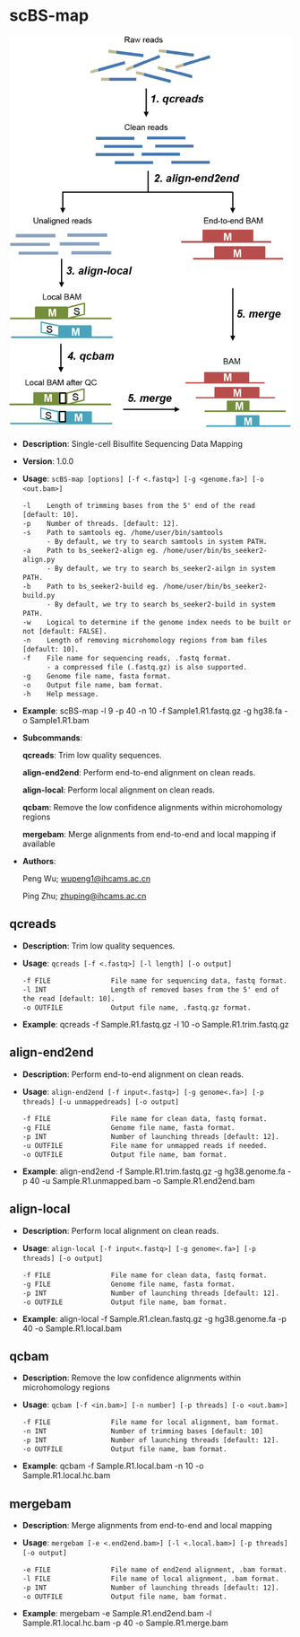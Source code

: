 # scBS-map

![](./workflow.png)

- **Description**: Single-cell Bisulfite Sequencing Data Mapping

- **Version**: 1.0.0

- **Usage**: `scBS-map [options] [-f <.fastq>] [-g <genome.fa>] [-o <out.bam>]`

    ```
    -l    Length of trimming bases from the 5' end of the read [default: 10].
    -p    Number of threads. [default: 12].
    -s    Path to samtools eg. /home/user/bin/samtools
          - By default, we try to search samtools in system PATH.
    -a    Path to bs_seeker2-align eg. /home/user/bin/bs_seeker2-align.py
          - By default, we try to search bs_seeker2-ailgn in system PATH.
    -b    Path to bs_seeker2-build eg. /home/user/bin/bs_seeker2-build.py
          - By default, we try to search bs_seeker2-build in system PATH.
    -w    Logical to determine if the genome index needs to be built or not [default: FALSE].
    -n    Length of removing microhomology regions from bam files [default: 10].
    -f    File name for sequencing reads, .fastq format.
          - a compressed file (.fastq.gz) is also supported.
    -g    Genome file name, fasta format.
    -o    Output file name, bam format.
    -h    Help message.
    ```

- **Example**: scBS-map -l 9 -p 40 -n 10 -f Sample1.R1.fastq.gz -g hg38.fa -o Sample1.R1.bam

- **Subcommands**:

    **qcreads**:         Trim low quality sequences.

    **align-end2end**:   Perform end-to-end alignment on clean reads.

    **align-local**:     Perform local alignment on clean reads.

    **qcbam**:           Remove the low confidence alignments within microhomology regions

    **mergebam**:        Merge alignments from end-to-end and local mapping if available

- **Authors**:

    Peng Wu; wupeng1@ihcams.ac.cn

    Ping Zhu; zhuping@ihcams.ac.cn

## qcreads

- **Description**: Trim low quality sequences.

- **Usage**: `qcreads [-f <.fastq>] [-l length] [-o output]`

    ```
    -f FILE               File name for sequencing data, fastq format.
    -l INT                Length of removed bases from the 5' end of the read [default: 10].
    -o OUTFILE            Output file name, .fastq.gz format.
    ```

- **Example**: qcreads -f Sample.R1.fastq.gz -l 10 -o Sample.R1.trim.fastq.gz

## align-end2end

- **Description**: Perform end-to-end alignment on clean reads.

- **Usage**: `align-end2end [-f input<.fastq>] [-g genome<.fa>] [-p threads] [-u unmappedreads] [-o output]`

    ```
    -f FILE               File name for clean data, fastq format.
    -g FILE               Genome file name, fasta format.
    -p INT                Number of launching threads [default: 12].
    -u OUTFILE            File name for unmapped reads if needed.
    -o OUTFILE            Output file name, bam format.
    ```

- **Example**: align-end2end -f Sample.R1.trim.fastq.gz -g hg38.genome.fa -p 40 -u Sample.R1.unmapped.bam -o Sample.R1.end2end.bam

## align-local

- **Description**: Perform local alignment on clean reads.

- **Usage**: `align-local [-f input<.fastq>] [-g genome<.fa>] [-p threads] [-o output]`

    ```
    -f FILE               File name for clean data, fastq format.
    -g FILE               Genome file name, fasta format.
    -p INT                Number of launching threads [default: 12].
    -o OUTFILE            Output file name, bam format.
    ```

- **Example**: align-local -f Sample.R1.clean.fastq.gz -g hg38.genome.fa -p 40 -o Sample.R1.local.bam

## qcbam

- **Description**: Remove the low confidence alignments within microhomology regions

- **Usage**: `qcbam [-f <in.bam>] [-n number] [-p threads] [-o <out.bam>]`

    ```
    -f FILE               File name for local alignment, bam format.
    -n INT                Number of trimming bases [default: 10]
    -p INT                Number of launching threads [default: 12].
    -o OUTFILE            Output file name, bam format.
    ```

- **Example**: qcbam -f Sample.R1.local.bam -n 10 -o Sample.R1.local.hc.bam

## mergebam

- **Description**: Merge alignments from end-to-end and local mapping

- **Usage**: `mergebam [-e <.end2end.bam>] [-l <.local.bam>] [-p threads] [-o output]`

    ```
    -e FILE               File name of end2end alignment, .bam format.
    -l FILE               File name of local alignment, .bam format.
    -p INT                Number of launching threads [default: 12].
    -o OUTFILE            Output file name, bam format.
    ```

- **Example**: mergebam -e Sample.R1.end2end.bam -l Sample.R1.local.hc.bam -p 40 -o Sample.R1.merge.bam

